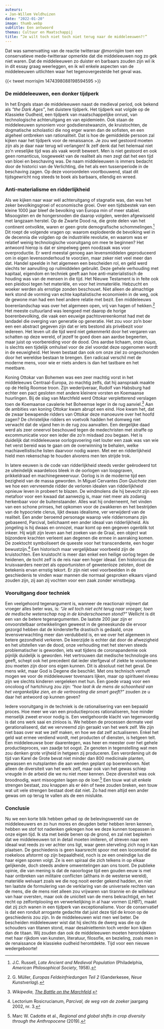 ```yaml
---
auteurs:
- Jan-Willem Veldhuizen
date: "2022-01-20"
image: thumb.webp
subtitle: Een antwoord
themas: Cultuur en Maatschappij
title: “Je wilt toch niet toch niet terug naar de middeleeuwen?!”
---
```



Dat was samenvatting van de reactie twitteraar _@morrisjim_ toen een conservatieve mede-twitteraar opmerkte dat die middeleeuwen nog zo gek niet waren. Dat de middeleeuwen zo duister en barbaars zouden zijn wil ik in dit essay graag weerleggen, en ik wil enkele aspecten van de middeleeuwen uitlichten waar het tegenovergestelde het geval was.

{{< tweet morrisjim 1474398088198594595 >}}


### De middeleeuwen, een donker tijdperk

In het Engels staan de middeleeuwen naast de medieval period, ook bekend als _“the Dark Ages”_, het duistere tijdperk. Het tijdperk wat volgde op de Klassieke Oudheid, een tijdperk van maatschappelijke onrust, van technologische achteruitgang en van epidemieën. Ook staan de middeleeuwen synoniem voor godsdienstwaanzin, de kruistochten, de dogmatische scholastici die nog erger waren dan de sofisten, en een algeheel ontbreken van rationaliteit. Dat is hoe de gemiddelde persoon zal kijken naar het tijdperk voor de renaissance. Je zou wel gestoord moeten zijn als je daar naar terug wil verlangen! Ik zelf denk dat het helemaal niet zo’n vreselijke tijd was als vaak wordt beweert. Men is niet gestoord en ook geen romanticus, losgeweekt van de realiteit als men zegt dat het een tijd van bloei en beschaving was. De naam middeleeuwen is immers bedacht door de historici van de Verlichting, die het als een tussenperiode in de beschaving zagen. Op deze vooroordelen voortbouwend, staat dit tijdsgewricht nog steeds te boek als barbaars, ellendig en wreed.


### Anti-materialisme en ridderlijkheid

Als we kijken naar waar wél achteruitgang of stagnatie was, dan was het zeker bevolkingsgroei of economische groei. Over een tijdsbestek van een kleine 1000 jaar bleef de bevolking van Europa min of meer stabiel. Misoogsten en de hongersnoden die daarop volgden, werden afgewisseld met langzaam herstel. Op de Zwarte Dood na, die grote delen van het continent ontvolkte, waren er geen grote demografische schommelingen.[^1] Dit roept de volgende vragen op: waarom explodeerde de bevolking wel in de decennia die volgden op de industriële revolutie, en waarom was er relatief weinig technologische vooruitgang om mee te beginnen?  Het antwoord hierop is dat er simpelweg geen noodzaak was voor overproductie. Er werd meestal genoeg aan levensmiddelen geproduceerd om in eigen levensonderhoud te voorzien, maar zeker niet veel meer dan dat. Handel speelde in het algemeen een bescheiden rol, en geld werd slechts ter aanvulling op ruilmiddelen gebruikt. Deze gehele verhouding met kapitaal, eigendom en techniek geeft aan hoe anti-materialistisch de houding was van de mensen in die tijd. Het Nieuwe Testament is in feite ook een pleidooi tegen het materiële, en voor het immateriële. Hebzucht en woeker werden als ernstige zonden beschouwt. Niet alleen de almachtige kerk stond de vorming van echte kapitalistische economieën in de weg, ook de gewone man had een heel andere relatie met bezit. Een middeleeuws boerenlandschap was over het algemeen open, vrij van hagen of hekken.[^2] Het meeste cultuurland was leengoed met daarop de horige boerenbevolking, die vaak een eeuwige pachtovereenkomst had met de landadel die overging van generatie op generatie. Het zou voor zo’n boer een een abstract gegeven zijn dat er iets bestond als privébezit voor iedereen. Het leven uit die tijd werd niet gekenmerkt door het vergaren van schatten op deze wereld, of jezelf te goed doen aan aardse begeerten, maar juist op voorbereiding voor de dood. Ons aardse lichaam, onze σώμα, is slechts een tijdelijk omhulsel voor de ziel voordat deze opgenomen wordt in de eeuwigheid. Het leven bestaat dan ook om onze ziel zo ongeschonden door het wereldse bestaan te brengen. Een radicaal verschil met de moderne mens, voor wie er niets anders is dan het tastbare en het meetbare. 

Koning Ottokar van Bohemen was een zeer machtig vorst in het middeleeuws Centraal-Europa, zo machtig zelfs, dat hij aanspraak maakte op de Heilig Roomse troon. Zijn wederijveraar, Rudolf van Habsburg had echter een pact gesloten met andere kleinere vorsten en Koemaanse huurlingen. Bij de slag van Marchfeld werd Ottokar verpletterend verslagen toen de Koemaanse cavalerie het Boheemse leger in de rug aanviel.[^3] Aan de ambities van koning Ottokar kwam abrupt een eind. Hoe kwam het, dat de zwaar bewapende ridders van Ottokar deze manoeuvre over het hoofd zagen? De christelijke ridders en voetvolk hadden het domweg niet verwacht dat de vijand hen in de rug zou aanvallen. Een dergelijke daad werd als zeer oneervol beschouwd tegen de medechristen met straffe op excommunicatie voor een ieder die zo’n misdaad zou begaan. Het is duidelijk dat middeleeuwse oorlogsvoering niet louter een zaak was van wie het verst bereid was te gaan om de overwinning te behalen, welke machiavellistische listen daarvoor nodig waren. Met eer en ridderlijkheid hield men rekenschap te houden alvorens men ten strijde trok.

In latere eeuwen is de code van ridderlijkheid steeds verder geërodeerd tot ze uiteindelijk waardeloos bleek in de oorlogen van loopgraven, prikkeldraad en machinegeweervuur. Oorlog is in de moderne tijd een bezigheid van de massa geworden. In Miguel Cervantes _Don Quichote_ zien we hoe een vervreemde ridder de verloren idealen van ridderlijkheid opnieuw leven in probeert te blazen. De windmolens die hij bevecht zijn een metafoor voor een kwaad dat aanwezig is, maar niet meer als zodanig herkenbaar voor de buitenstaander. Alles wat hij onderneemt, het vinden van een schone prinses, het opkomen voor de zwakkeren en het bestrijden van de hypocriete clerus, lijkt dwaas idealisme, ver verwijderd van de realiteit. Een ander beroemd personage waarop vele ridderromans zijn gebaseerd, Parcival, belichaamt een ander ideaal van ridderlijkheid. Als jongeling is hij dwaas en onnozel, maar komt op een gegeven ogenblik tot inkeer. Hij wijdt zijn leven aan het zoeken van de Graal, een object wat bijzondere krachten verleent aan degenen die ermee in aanraking komen. De zoektocht symboliseert de queeste voor het transcendente, een hoger bewustzijn.[^4] Een historisch maar vergelijkbaar voorbeeld zijn de kruistochten. Een kruistocht is meer dan enkel een heilige oorlog tegen de heidenen, de tocht zelf is de reis naar een hoger ideaal. Een historicus die kruisvaarders neerzet als opportunisten of gewetenloze zeloten, doet de betekenis ervan ernstig tekort. Er zijn niet veel voorbeelden in de geschiedenis te vinden waar mannen die normaal gesproken elkaars vijand zouden zijn, zij aan zij vochten voor een zaak zonder winstbejag.


### Vooruitgang door techniek

Een veelgehoord tegenargument is, wanneer de reactionair mijmert dat vroeger alles beter was, is: _“Je wil toch niet echt terug naar vroeger, toen de medische wetenschap nog in de kinderschoenen stond?”_ Wellicht is dit een van de betere tegenargumenten. De laatste 200 jaar zijn er onvoorstelbaar ontwikkelingen geweest in de geneeskunde die ervoor gezorgd hebben dat de kindersterfte drastisch is gedaald, onze levensverwachting meer dan verdubbeld is, en we over het algemeen in betere gezondheid verkeren. De keerzijde is echter dat door de afwezigheid en het uitstellen van de dood, onze verhouding met het sterven steeds problematischer is geworden, iets wat tijdens de coronapandemie ook pijnlijk duidelijk is geworden. Het vertrouwen dat medische technologie ons geeft, schept ook het precedent dat ieder sterfgeval of ziekte te voorkomen zou moeten zijn door ons eigen kunnen. Dit is absoluut niet het geval. De mens wikt, maar God is Degene die beschikt. Met ons technisch vernuft mogen we voor de middeleeuwer tovenaars lijken, maar op spiritueel niveau zijn we slechts kinderen vergeleken met hun. Een goede vraag voor een oncoloog of hartchirurg zou zijn: _“hoe laat ik de mens de schoonheid van het vergankelijke zien, en de vertroosting die smart geeft?”_ zouden ze u daar het antwoord op kunnen geven? 

Iedere vooruitgang in de techniek is de rationalisering van een bepaald proces. Hoe meer we van een productieproces rationaliseren, hoe minder menselijk zweet ervoor nodig is. Een veelgehoorde klacht van tegenwoordig is dat ons werk saai en zinloos is. We hebben de processen dermate veel gerationaliseerd, dat we vervreemd zijn geraakt van het werk zelf. We zijn niet baas over wat we zelf maken, en hoe we dat zelf actualiseren. Enkel het geld wat ermee verdiend wordt, met producten of diensten, is hetgeen telt. Een middeleeuwse boer daarentegen, was heer en meester over het gehele productieproces, van zaadje tot oogst. Ze genoten in tegenstelling wat men zou denken grote vrijheid in hetgeen zij produceren. Een verordening uit de tijd van Karel de Grote bevat niet minder dan 800 medicinale planten, gewassen en nutsplanten die aan werden geplant op boerenhoven. Niet alleen de diversiteit van het werk zelf, maar ook van het gewas schiep vreugde in de arbeid die we nu niet meer kennen. Deze diversiteit was ook broodnodig, want misoogsten lagen op de loer.[^5] Een touw wat uit enkele strengen bestaat, zou knappen als er één of twee zouden breken, een touw wat uit vele strengen bestaat doet dat niet. Zo had men altijd een ander gewas om op terug te vallen als de een mislukte. 


### Conclusie

Nu we een korte blik hebben gehad op de belevingswereld van de middeleeuwers en zo hun mores en deugden beter hebben leren kennen, hebben we stof tot nadenken gekregen hoe we deze kunnen toepassen in onze eigen tijd. Ik sta met beide benen op de grond, en zal niet bepleiten dat we middeleeuwen tot in detail moeten imiteren, of streven naar een ideaal wat reeds zo ver achter ons ligt, waar geen sterveling zich nog in kan plaatsen. De geschiedenis is geen kaarsrecht spoor met een locomotief die roekeloos afstormt op zijn bepaaldheid, noch is ze een oneindige lus die haar eigen sporen volgt. Ze is een spiraal die zich telkens in op elkaar gelijkende, doch steeds andere omwentelingen aan ons toont. De publieke opinie, die van mening is dat de naoorlogse tijd een gouden eeuw is met haar ontbreken van militaire conflicten (althans in de westerse wereld), materiële welvaart zoals we die nog nooit eerder gekend hadden, en niet ten laatste de formulering van de verklaring van de universele rechten van de mens, die de mens niet alleen zou vrijwaren van tirannie en de willekeur van haar oversten, maar ook de uniciteit van de mens bekrachtigd, en het recht op zelfontplooiing en verwerkelijking in al haar vormen (_LHBT_), maakt dat zij zich wanen in een tijdperk van exceptionalisme. Voor de conservatief is dat een ronduit arrogante gedachte dat juist deze tijd de kroon op de geschiedenis zou zijn. In de middeleeuwen wist men wel beter. De bescheiden middeleeuwer wist dat hij slechts de dwerg was die op de schouders van titanen stond, maar desalniettemin toch verder kon kijken dan de titaan. Wij zouden dan ook de middeleeuwen moeten herontdekken met haar rijkdom van kunsten, literatuur, filosofie, en bezieling, zoals men in de renaissance de klassieke oudheid herontdekte. Tijd voor een nieuwe wedergeboorte!


[^1]: J.C. Russell, _Late Ancient and Medieval Population_ (Philadelphia, _American Philosophical Society_, 1958).
[^2]: G. Müller, _Europas Feldeinfriedungen Teil 2_ (Ganderkesee, _Neue Kunstverlag_).
[^3]: _Wikipedia_, _[The Battle on the Marchfeld](https://en.wikipedia.org/wiki/Battle_on_the_Marchfeld)_.
[^4]: Lectorium Rosicrucianum, _Parcival, de weg van de zoeker_ jaargang 2002, nr. 3.
[^5]: Marc W. Cadotte et al., _Regional and global shifts in crop diversity through the Anthropocene_ (2019).
